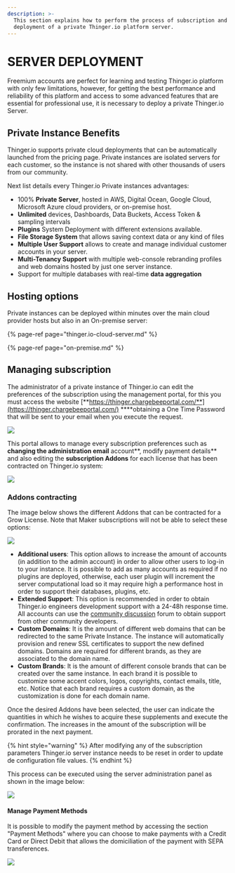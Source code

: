 ```yaml
---
description: >-
  This section explains how to perform the process of subscription and
  deployment of a private Thinger.io platform server.
---
```


# SERVER DEPLOYMENT

Freemium accounts are perfect for learning and testing Thinger.io platform with only few limitations, however, for getting the best performance and reliability of this platform and access to some advanced features that are essential for professional use, it is necessary to deploy a private Thinger.io Server. 

## Private Instance Benefits

Thinger.io supports private cloud deployments that can be automatically launched from the pricing page. Private instances are isolated servers for each customer, so the instance is not shared with other thousands of users from our community. 

Next list details every Thinger.io Private instances advantages: 

* 100% **Private Server**, hosted in AWS, Digital Ocean, Google Cloud, Microsoft Azure cloud providers, or on-premise host.
* **Unlimited** devices, Dashboards, Data Buckets, Access Token & sampling intervals
* **Plugins** System Deployment with different extensions available. 
* **File Storage System** that allows saving context data or any kind of files
* **Multiple User Support** allows to create and manage individual customer accounts in your server.  
* **Multi-Tenancy Support** with multiple web-console rebranding profiles and web domains hosted by just one server instance.  
* Support for multiple databases with real-time **data aggregation**

## Hosting options

Private instances can be deployed within minutes over the main cloud provider hosts but also in an On-premise server:

{% page-ref page="thinger.io-cloud-server.md" %}

{% page-ref page="on-premise.md" %}

## Managing subscription

The administrator of a private instance of Thinger.io can edit the preferences of the subscription using the management portal, for this you must access the website [**https://thinger.chargebeeportal.com/**](https://thinger.chargebeeportal.com/) ****obtaining a One Time Password that will be sent to your email when you execute the request.

![](../../.gitbook/assets/image%20%28316%29.png)

This portal allows to manage every subscription preferences such as **changing the administration email** account**, modify payment details** and also editing the **subscription Addons** for each license that has been contracted on Thinger.io system:

![](../../.gitbook/assets/image%20%28372%29.png)

### Addons contracting

The image below shows the different Addons that can be contracted for a Grow License. Note that Maker subscriptions will not be able to select these options:

![](../../.gitbook/assets/image%20%28315%29.png)

* **Additional users**: This option allows to increase the amount of accounts \(in addition to the admin account\) in order to allow other users to log-in to your instance. It is possible to add as many accounts as required if no plugins are deployed, otherwise, each user plugin will increment the server computational load so it may require high a performance host in order to support their databases, plugins, etc. 
* **Extended Support**: This option is recommended in order to obtain Thinger.io engineers development support with a 24-48h response time. All accounts can use the [community discussion](https://community.thinger.io) forum to obtain support from other community developers.
* **Custom Domains**: It is the amount of different web domains that can be redirected to the same Private Instance. The instance will automatically provision and renew SSL certificates to support the new defined domains. Domains are required for different brands, as they are associated to the domain name.
* **Custom Brands**: It is the amount of different console brands that can be created over the same instance. In each brand it is possible to customize some accent colors, logos, copyrights, contact emails, title, etc. Notice that each brand requires a custom domain, as the customization is done for each domain name.

Once the desired Addons have been selected, the user can indicate the quantities in which he wishes to acquire these supplements and execute the confirmation. The increases in the amount of the subscription will be prorated in the next payment.  

{% hint style="warning" %}
After modifying any of the subscription parameters Thinger.io server instance needs to be reset in order to update de configuration file values. 
{% endhint %}

This process can be executed using the server administration panel as shown in the image below: 

![](../../.gitbook/assets/image%20%28313%29.png)

#### Manage Payment Methods

It is possible to modify the payment method by accessing the section "Payment Methods" where you can choose to make payments with a Credit Card or Direct Debit that allows the domiciliation of the payment with SEPA transferences.

![](../../.gitbook/assets/image%20%28374%29.png)


